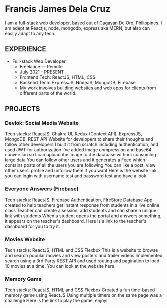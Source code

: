 # Francis James Dela Cruz
I am a full-stack web developer, based out of Cagayan De Oro, Philippines. I am adept at Reactjs, node, mongodb, express aka MERN, but also can easily adapt to any tech.

## EXPERIENCE
- Full-stack Web Developer 
  - Freelance — Remote
  - July 2021 - PRESENT
  - Frontend Tech: ReactJS, HTML, CSS
  - Backend Tech: ExpressJS, NodeJS, MongoDB, Firebase
  - My work involves building websites and web apps for clients from different parts of the world.

## PROJECTS

### Devlok: Social Media Website 
  Tech stacks: ReactJS, Chakra UI, Redux (Context API), ExpressJS, MongoDB, REST API 
  Website for developers to share their thoughts and follow other developers
  I built it from scratch including authentication, and used JWT for authorization 
  I’ve added image compression and base64 conversion so I can upload the image to the database without consuming large data
  You can follow other users and it generates a Feed which contains posts of all the users you are following
  You can like a post, view other users’ profile and unfollow them if you want
  Here is the website link, you can login with username test and password test and have a look
  
### Everyone Answers (Firebase) 
  Tech stacks: ReactJS, Firebase Authentication, FireStore Database
  App created to help teachers get instant response from students in a live online class
  Teacher can create a session, add students and can share a unique link with students
  When a student opens the portal and answers something, it appears on the teacher's dashboard.
  Here is a link to the teacher's dashboard for you to try it.
  
### Movies Website 
  Tech stacks: ReactJS, HTML and CSS Flexbox 
  This is a website to browse and search popular movies and view posters and trailer videos
  Implemented search using a 3rd Party REST API and used routing and pagination to load 10 movies at a time.
  You can look at the website here

### Memory Game 
  Tech stacks: ReactJS, HTML and CSS Flexbox
  Created a fun time-based memory game using ReactJS
  Using multiple timers on the same page was a challenge 
  Here is the link to play the game, enjoy!



<!--
**francizjamez/francizjamez** is a ✨ _special_ ✨ repository because its `README.md` (this file) appears on your GitHub profile.

Here are some ideas to get you started:

- 🔭 I’m currently working on ...
- 🌱 I’m currently learning ...
- 👯 I’m looking to collaborate on ...
- 🤔 I’m looking for help with ...
- 💬 Ask me about ...
- 📫 How to reach me: ...
- 😄 Pronouns: ...
- ⚡ Fun fact: ...
-->
